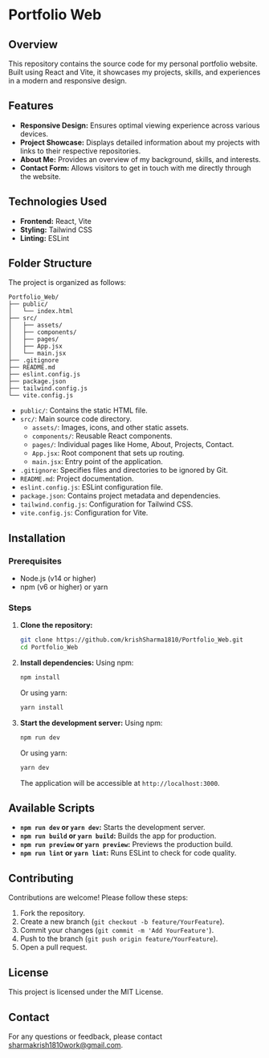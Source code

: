 # Portfolio Web

## Overview
This repository contains the source code for my personal portfolio website. Built using React and Vite, it showcases my projects, skills, and experiences in a modern and responsive design.

## Features
- **Responsive Design:** Ensures optimal viewing experience across various devices.
- **Project Showcase:** Displays detailed information about my projects with links to their respective repositories.
- **About Me:** Provides an overview of my background, skills, and interests.
- **Contact Form:** Allows visitors to get in touch with me directly through the website.

## Technologies Used
- **Frontend:** React, Vite
- **Styling:** Tailwind CSS
- **Linting:** ESLint

## Folder Structure
The project is organized as follows:

```
Portfolio_Web/
├── public/
│   └── index.html
├── src/
│   ├── assets/
│   ├── components/
│   ├── pages/
│   ├── App.jsx
│   └── main.jsx
├── .gitignore
├── README.md
├── eslint.config.js
├── package.json
├── tailwind.config.js
└── vite.config.js
```

- `public/`: Contains the static HTML file.
- `src/`: Main source code directory.
  - `assets/`: Images, icons, and other static assets.
  - `components/`: Reusable React components.
  - `pages/`: Individual pages like Home, About, Projects, Contact.
  - `App.jsx`: Root component that sets up routing.
  - `main.jsx`: Entry point of the application.
- `.gitignore`: Specifies files and directories to be ignored by Git.
- `README.md`: Project documentation.
- `eslint.config.js`: ESLint configuration file.
- `package.json`: Contains project metadata and dependencies.
- `tailwind.config.js`: Configuration for Tailwind CSS.
- `vite.config.js`: Configuration for Vite.

## Installation

### Prerequisites
- Node.js (v14 or higher)
- npm (v6 or higher) or yarn

### Steps
1. **Clone the repository:**
   ```bash
   git clone https://github.com/krishSharma1810/Portfolio_Web.git
   cd Portfolio_Web
   ```

2. **Install dependencies:**
   Using npm:
   ```bash
   npm install
   ```
   Or using yarn:
   ```bash
   yarn install
   ```

3. **Start the development server:**
   Using npm:
   ```bash
   npm run dev
   ```
   Or using yarn:
   ```bash
   yarn dev
   ```
   The application will be accessible at `http://localhost:3000`.

## Available Scripts

- **`npm run dev` or `yarn dev`:** Starts the development server.
- **`npm run build` or `yarn build`:** Builds the app for production.
- **`npm run preview` or `yarn preview`:** Previews the production build.
- **`npm run lint` or `yarn lint`:** Runs ESLint to check for code quality.

## Contributing
Contributions are welcome! Please follow these steps:
1. Fork the repository.
2. Create a new branch (`git checkout -b feature/YourFeature`).
3. Commit your changes (`git commit -m 'Add YourFeature'`).
4. Push to the branch (`git push origin feature/YourFeature`).
5. Open a pull request.

## License
This project is licensed under the MIT License.

## Contact
For any questions or feedback, please contact [sharmakrish1810work@gmail.com](mailto:sharmakrish1810work@gmail.com).
